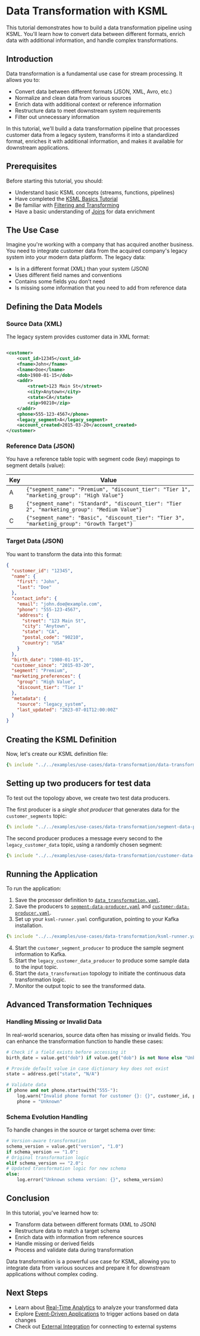 # Data Transformation with KSML

This tutorial demonstrates how to build a data transformation pipeline using KSML. You'll learn how to convert data
between different formats, enrich data with additional information, and handle complex transformations.

## Introduction

Data transformation is a fundamental use case for stream processing. It allows you to:

- Convert data between different formats (JSON, XML, Avro, etc.)
- Normalize and clean data from various sources
- Enrich data with additional context or reference information
- Restructure data to meet downstream system requirements
- Filter out unnecessary information

In this tutorial, we'll build a data transformation pipeline that processes customer data from a legacy system,
transforms it into a standardized format, enriches it with additional information, and makes it available for downstream
applications.

## Prerequisites

Before starting this tutorial, you should:

- Understand basic KSML concepts (streams, functions, pipelines)
- Have completed the [KSML Basics Tutorial](../getting-started/basics-tutorial.md)
- Be familiar with [Filtering and Transforming](../tutorials/beginner/filtering-transforming.md)
- Have a basic understanding of [Joins](../tutorials/intermediate/joins.md) for data enrichment

## The Use Case

Imagine you're working with a company that has acquired another business. You need to integrate customer data from the
acquired company's legacy system into your modern data platform. The legacy data:

- Is in a different format (XML) than your system (JSON)
- Uses different field names and conventions
- Contains some fields you don't need
- Is missing some information that you need to add from reference data

## Defining the Data Models

### Source Data (XML)

The legacy system provides customer data in XML format:

```xml

<customer>
    <cust_id>12345</cust_id>
    <fname>John</fname>
    <lname>Doe</lname>
    <dob>1980-01-15</dob>
    <addr>
        <street>123 Main St</street>
        <city>Anytown</city>
        <state>CA</state>
        <zip>90210</zip>
    </addr>
    <phone>555-123-4567</phone>
    <legacy_segment>A</legacy_segment>
    <account_created>2015-03-20</account_created>
</customer>
```

### Reference Data (JSON)

You have a reference table topic with segment code (key) mappings to segment details (value):

| Key | Value                                                                                        |
|-----|----------------------------------------------------------------------------------------------|
| A   | `{"segment_name": "Premium", "discount_tier": "Tier 1", "marketing_group": "High Value"}`    |
| B   | `{"segment_name": "Standard", "discount_tier": "Tier 2", "marketing_group": "Medium Value"}` |
| C   | `{"segment_name": "Basic", "discount_tier": "Tier 3", "marketing_group": "Growth Target"}`   |

### Target Data (JSON)

You want to transform the data into this format:

```json
{
  "customer_id": "12345",
  "name": {
    "first": "John",
    "last": "Doe"
  },
  "contact_info": {
    "email": "john.doe@example.com",
    "phone": "555-123-4567",
    "address": {
      "street": "123 Main St",
      "city": "Anytown",
      "state": "CA",
      "postal_code": "90210",
      "country": "USA"
    }
  },
  "birth_date": "1980-01-15",
  "customer_since": "2015-03-20",
  "segment": "Premium",
  "marketing_preferences": {
    "group": "High Value",
    "discount_tier": "Tier 1"
  },
  "metadata": {
    "source": "legacy_system",
    "last_updated": "2023-07-01T12:00:00Z"
  }
}
```

## Creating the KSML Definition

Now, let's create our KSML definition file:

```yaml
{% include "../../examples/use-cases/data-transformation/data-transformation.yaml" %}
```

## Setting up two producers for test data

To test out the topology above, we create two test data producers.

The first producer is a _single shot producer_ that generates data for the `customer_segments` topic:

```yaml
{% include "../../examples/use-cases/data-transformation/segment-data-producer.yaml" %}
```

The second producer produces a message every second to the `legacy_customer_data` topic, using a randomly chosen
segment:

```yaml
{% include "../../examples/use-cases/data-transformation/customer-data-producer.yaml" %}
```

## Running the Application

To run the application:

1. Save the processor definition to
   [`data_transformation.yaml`](../definitions/use-cases/data-transformation/data-transformation.yaml).
2. Save the producers to
   [`segment-data-producer.yaml`](../definitions/use-cases/data-transformation/segment-data-producer.yaml)
   and
   [`customer-data-producer.yaml`](../definitions/use-cases/data-transformation/customer-data-producer.yaml).
3. Set up your `ksml-runner.yaml` configuration, pointing to your Kafka installation.
```yaml
{% include "../../examples/use-cases/data-transformation/ksml-runner.yaml" %}
```
4. Start the `customer_segment_producer` to produce the sample segment information to Kafka.
5. Start the `legacy_customer_data_producer` to produce some sample data to the input topic.
6. Start the `data_transformation` topology to initiate the continuous data transformation logic.
7. Monitor the output topic to see the transformed data.

## Advanced Transformation Techniques

### Handling Missing or Invalid Data

In real-world scenarios, source data often has missing or invalid fields. You can enhance the transformation function to
handle these cases:

```python
# Check if a field exists before accessing it
birth_date = value.get("dob") if value.get("dob") is not None else "Unknown"

# Provide default value in case dictionary key does not exist
state = address.get("state", "N/A")

# Validate data
if phone and not phone.startswith("555-"):
    log.warn("Invalid phone format for customer {}: {}", customer_id, phone)
    phone = "Unknown"
```

### Schema Evolution Handling

To handle changes in the source or target schema over time:

```python
# Version-aware transformation
schema_version = value.get("version", "1.0")
if schema_version == "1.0":
# Original transformation logic
elif schema_version == "2.0":
# Updated transformation logic for new schema
else:
    log.error("Unknown schema version: {}", schema_version)
```

## Conclusion

In this tutorial, you've learned how to:

- Transform data between different formats (XML to JSON)
- Restructure data to match a target schema
- Enrich data with information from reference sources
- Handle missing or derived fields
- Process and validate data during transformation

Data transformation is a powerful use case for KSML, allowing you to integrate data from various sources and prepare it
for downstream applications without complex coding.

## Next Steps

- Learn about [Real-Time Analytics](real-time-analytics.md) to analyze your transformed data
- Explore [Event-Driven Applications](event-driven-applications.md) to trigger actions based on data changes
- Check out [External Integration](../tutorials/advanced/external-integration.md) for connecting to external systems

